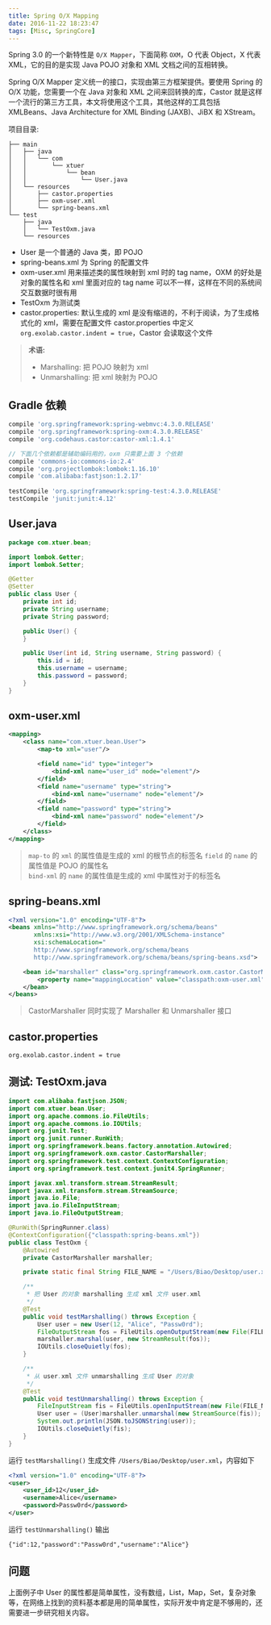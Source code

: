 ```yaml
---
title: Spring O/X Mapping
date: 2016-11-22 18:23:47
tags: [Misc, SpringCore]
---
```

Spring 3.0 的一个新特性是 `O/X Mapper`，下面简称 `OXM`，O 代表 Object，X 代表 XML，它的目的是实现 Java POJO 对象和 XML 文档之间的互相转换。

Spring O/X Mapper 定义统一的接口，实现由第三方框架提供。要使用 Spring 的 O/X 功能，您需要一个在 Java 对象和 XML 之间来回转换的库，Castor 就是这样一个流行的第三方工具，本文将使用这个工具，其他这样的工具包括 XMLBeans、Java Architecture for XML Binding (JAXB)、JiBX 和 XStream。

<!--more-->

项目目录:

```
├── main
│   ├── java
│   │   └── com
│   │       └── xtuer
│   │           └── bean
│   │               └── User.java
│   └── resources
│       ├── castor.properties
│       ├── oxm-user.xml
│       └── spring-beans.xml
└── test
    ├── java
    │   └── TestOxm.java
    └── resources
```

* User 是一个普通的 Java 类，即 POJO
* spring-beans.xml 为 Spring 的配置文件
* oxm-user.xml 用来描述类的属性映射到 xml 时的 tag name，OXM 的好处是对象的属性名和 xml 里面对应的 tag name 可以不一样，这样在不同的系统间交互数据时很有用
* TestOxm 为测试类
* castor.properties: 默认生成的 xml 是没有缩进的，不利于阅读，为了生成格式化的 xml，需要在配置文件 castor.properties 中定义 `org.exolab.castor.indent = true`，Castor 会读取这个文件

> **术语:**
>
> * Marshalling: 把 POJO 映射为 xml
> * Unmarshalling: 把 xml 映射为 POJO

## Gradle 依赖
```groovy
compile 'org.springframework:spring-webmvc:4.3.0.RELEASE'
compile 'org.springframework:spring-oxm:4.3.0.RELEASE'
compile 'org.codehaus.castor:castor-xml:1.4.1'

// 下面几个依赖都是辅助编码用的，oxm 只需要上面 3 个依赖
compile 'commons-io:commons-io:2.4'
compile 'org.projectlombok:lombok:1.16.10'
compile 'com.alibaba:fastjson:1.2.17'
    
testCompile 'org.springframework:spring-test:4.3.0.RELEASE'
testCompile 'junit:junit:4.12'
```

## User.java
```java
package com.xtuer.bean;

import lombok.Getter;
import lombok.Setter;

@Getter
@Setter
public class User {
    private int id;
    private String username;
    private String password;

    public User() {
    }

    public User(int id, String username, String password) {
        this.id = id;
        this.username = username;
        this.password = password;
    }
}
```

## oxm-user.xml
```xml
<mapping>
    <class name="com.xtuer.bean.User">
        <map-to xml="user"/>

        <field name="id" type="integer">
            <bind-xml name="user_id" node="element"/>
        </field>
        <field name="username" type="string">
            <bind-xml name="username" node="element"/>
        </field>
        <field name="password" type="string">
            <bind-xml name="password" node="element"/>
        </field>
    </class>
</mapping>
```

> `map-to` 的 `xml` 的属性值是生成的 xml 的根节点的标签名
> `field` 的 `name` 的属性值是 POJO 的属性名  
> `bind-xml` 的 `name` 的属性值是生成的 xml 中属性对于的标签名

## spring-beans.xml
```xml
<?xml version="1.0" encoding="UTF-8"?>
<beans xmlns="http://www.springframework.org/schema/beans"
       xmlns:xsi="http://www.w3.org/2001/XMLSchema-instance"
       xsi:schemaLocation="
       http://www.springframework.org/schema/beans
       http://www.springframework.org/schema/beans/spring-beans.xsd">

    <bean id="marshaller" class="org.springframework.oxm.castor.CastorMarshaller">
        <property name="mappingLocation" value="classpath:oxm-user.xml" />
    </bean>
</beans>
```

> CastorMarshaller 同时实现了 Marshaller 和 Unmarshaller 接口

## castor.properties
```
org.exolab.castor.indent = true
```

## 测试: TestOxm.java
```java
import com.alibaba.fastjson.JSON;
import com.xtuer.bean.User;
import org.apache.commons.io.FileUtils;
import org.apache.commons.io.IOUtils;
import org.junit.Test;
import org.junit.runner.RunWith;
import org.springframework.beans.factory.annotation.Autowired;
import org.springframework.oxm.castor.CastorMarshaller;
import org.springframework.test.context.ContextConfiguration;
import org.springframework.test.context.junit4.SpringRunner;

import javax.xml.transform.stream.StreamResult;
import javax.xml.transform.stream.StreamSource;
import java.io.File;
import java.io.FileInputStream;
import java.io.FileOutputStream;

@RunWith(SpringRunner.class)
@ContextConfiguration({"classpath:spring-beans.xml"})
public class TestOxm {
    @Autowired
    private CastorMarshaller marshaller;

    private static final String FILE_NAME = "/Users/Biao/Desktop/user.xml";

    /**
     * 把 User 的对象 marshalling 生成 xml 文件 user.xml
     */
    @Test
    public void testMarshalling() throws Exception {
        User user = new User(12, "Alice", "Passw0rd");
        FileOutputStream fos = FileUtils.openOutputStream(new File(FILE_NAME));
        marshaller.marshal(user, new StreamResult(fos));
        IOUtils.closeQuietly(fos);
    }

    /**
     * 从 user.xml 文件 unmarshalling 生成 User 的对象
     */
    @Test
    public void testUnmarshalling() throws Exception {
        FileInputStream fis = FileUtils.openInputStream(new File(FILE_NAME));
        User user = (User)marshaller.unmarshal(new StreamSource(fis));
        System.out.println(JSON.toJSONString(user));
        IOUtils.closeQuietly(fis);
    }
}
```

运行 `testMarshalling()` 生成文件 `/Users/Biao/Desktop/user.xml`，内容如下

```xml
<?xml version="1.0" encoding="UTF-8"?>
<user>
    <user_id>12</user_id>
    <username>Alice</username>
    <password>Passw0rd</password>
</user>
```

运行 `testUnmarshalling()` 输出

```
{"id":12,"password":"Passw0rd","username":"Alice"}
```

## 问题
上面例子中 User 的属性都是简单属性，没有数组，List，Map，Set，复杂对象等，在网络上找到的资料基本都是用的简单属性，实际开发中肯定是不够用的，还需要进一步研究相关内容。
